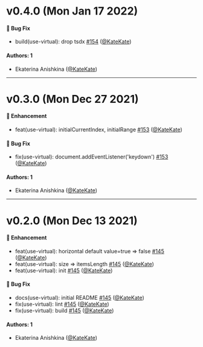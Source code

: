 # v0.4.0 (Mon Jan 17 2022)

#### 🐛 Bug Fix

- build(use-virtual): drop tsdx [#154](https://github.com/sberdevices/pashka/pull/154) ([@KateKate](https://github.com/KateKate))

#### Authors: 1

- Ekaterina Anishkina ([@KateKate](https://github.com/KateKate))

---

# v0.3.0 (Mon Dec 27 2021)

#### 🚀 Enhancement

- feat(use-virtual): initialCurrentIndex, initialRange [#153](https://github.com/sberdevices/pashka/pull/153) ([@KateKate](https://github.com/KateKate))

#### 🐛 Bug Fix

- fix(use-virtual): document.addEventListener('keydown') [#153](https://github.com/sberdevices/pashka/pull/153) ([@KateKate](https://github.com/KateKate))

#### Authors: 1

- Ekaterina Anishkina ([@KateKate](https://github.com/KateKate))

---

# v0.2.0 (Mon Dec 13 2021)

#### 🚀 Enhancement

- feat(use-virtual): horizontal default value=true => false [#145](https://github.com/sberdevices/pashka/pull/145) ([@KateKate](https://github.com/KateKate))
- feat(use-virtual): size => itemsLength [#145](https://github.com/sberdevices/pashka/pull/145) ([@KateKate](https://github.com/KateKate))
- feat(use-virtual): init [#145](https://github.com/sberdevices/pashka/pull/145) ([@KateKate](https://github.com/KateKate))

#### 🐛 Bug Fix

- docs(use-virtual): initial README [#145](https://github.com/sberdevices/pashka/pull/145) ([@KateKate](https://github.com/KateKate))
- fix(use-virtual): lint [#145](https://github.com/sberdevices/pashka/pull/145) ([@KateKate](https://github.com/KateKate))
- fix(use-virtual): build [#145](https://github.com/sberdevices/pashka/pull/145) ([@KateKate](https://github.com/KateKate))

#### Authors: 1

- Ekaterina Anishkina ([@KateKate](https://github.com/KateKate))
